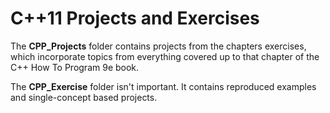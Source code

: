 # C++11 Projects and Exercises

The **CPP_Projects** folder contains projects from the chapters exercises, which incorporate topics from everything covered up to that chapter of the C++ How To Program 9e book.

The **CPP_Exercise** folder isn't important. It contains reproduced examples and single-concept based projects.
